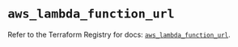 # `aws_lambda_function_url`

Refer to the Terraform Registry for docs: [`aws_lambda_function_url`](https://registry.terraform.io/providers/hashicorp/aws/5.100.0/docs/resources/lambda_function_url).

